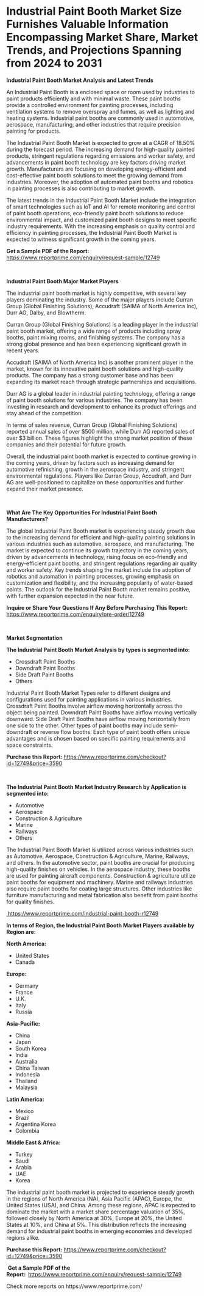 <p><h1>Industrial Paint Booth Market Size Furnishes Valuable Information Encompassing Market Share, Market Trends, and Projections Spanning from 2024 to 2031</h1></p><p><strong>Industrial Paint Booth Market Analysis and Latest Trends</strong></p>
<p><p>An Industrial Paint Booth is a enclosed space or room used by industries to paint products efficiently and with minimal waste. These paint booths provide a controlled environment for painting processes, including ventilation systems to remove overspray and fumes, as well as lighting and heating systems. Industrial paint booths are commonly used in automotive, aerospace, manufacturing, and other industries that require precision painting for products.</p><p>The Industrial Paint Booth Market is expected to grow at a CAGR of 18.50% during the forecast period. The increasing demand for high-quality painted products, stringent regulations regarding emissions and worker safety, and advancements in paint booth technology are key factors driving market growth. Manufacturers are focusing on developing energy-efficient and cost-effective paint booth solutions to meet the growing demand from industries. Moreover, the adoption of automated paint booths and robotics in painting processes is also contributing to market growth.</p><p>The latest trends in the Industrial Paint Booth Market include the integration of smart technologies such as IoT and AI for remote monitoring and control of paint booth operations, eco-friendly paint booth solutions to reduce environmental impact, and customized paint booth designs to meet specific industry requirements. With the increasing emphasis on quality control and efficiency in painting processes, the Industrial Paint Booth Market is expected to witness significant growth in the coming years.</p></p>
<p><strong>Get a Sample PDF of the Report:&nbsp;</strong> <a href="https://www.reportprime.com/enquiry/request-sample/12749">https://www.reportprime.com/enquiry/request-sample/12749</a></p>
<p>&nbsp;</p>
<p><strong>Industrial Paint Booth Major Market Players</strong></p>
<p><p>The industrial paint booth market is highly competitive, with several key players dominating the industry. Some of the major players include Curran Group (Global Finishing Solutions), Accudraft (SAIMA of North America Inc), Durr AG, Dalby, and Blowtherm.</p><p>Curran Group (Global Finishing Solutions) is a leading player in the industrial paint booth market, offering a wide range of products including spray booths, paint mixing rooms, and finishing systems. The company has a strong global presence and has been experiencing significant growth in recent years.</p><p>Accudraft (SAIMA of North America Inc) is another prominent player in the market, known for its innovative paint booth solutions and high-quality products. The company has a strong customer base and has been expanding its market reach through strategic partnerships and acquisitions.</p><p>Durr AG is a global leader in industrial painting technology, offering a range of paint booth solutions for various industries. The company has been investing in research and development to enhance its product offerings and stay ahead of the competition.</p><p>In terms of sales revenue, Curran Group (Global Finishing Solutions) reported annual sales of over $500 million, while Durr AG reported sales of over $3 billion. These figures highlight the strong market position of these companies and their potential for future growth.</p><p>Overall, the industrial paint booth market is expected to continue growing in the coming years, driven by factors such as increasing demand for automotive refinishing, growth in the aerospace industry, and stringent environmental regulations. Players like Curran Group, Accudraft, and Durr AG are well-positioned to capitalize on these opportunities and further expand their market presence.</p></p>
<p>&nbsp;</p>
<p><strong>What Are The Key Opportunities For Industrial Paint Booth Manufacturers?</strong></p>
<p><p>The global Industrial Paint Booth market is experiencing steady growth due to the increasing demand for efficient and high-quality painting solutions in various industries such as automotive, aerospace, and manufacturing. The market is expected to continue its growth trajectory in the coming years, driven by advancements in technology, rising focus on eco-friendly and energy-efficient paint booths, and stringent regulations regarding air quality and worker safety. Key trends shaping the market include the adoption of robotics and automation in painting processes, growing emphasis on customization and flexibility, and the increasing popularity of water-based paints. The outlook for the Industrial Paint Booth market remains positive, with further expansion expected in the near future.</p></p>
<p><strong>Inquire or Share Your Questions If Any Before Purchasing This Report:</strong> <a href="https://www.reportprime.com/enquiry/pre-order/12749">https://www.reportprime.com/enquiry/pre-order/12749</a></p>
<p>&nbsp;</p>
<p><strong>Market Segmentation</strong></p>
<p><strong>The Industrial Paint Booth Market Analysis by types is segmented into:</strong></p>
<p><ul><li>Crossdraft Paint Booths</li><li>Downdraft Paint Booths</li><li>Side Draft Paint Booths</li><li>Others</li></ul></p>
<p><p>Industrial Paint Booth Market Types refer to different designs and configurations used for painting applications in various industries. Crossdraft Paint Booths involve airflow moving horizontally across the object being painted. Downdraft Paint Booths have airflow moving vertically downward. Side Draft Paint Booths have airflow moving horizontally from one side to the other. Other types of paint booths may include semi-downdraft or reverse flow booths. Each type of paint booth offers unique advantages and is chosen based on specific painting requirements and space constraints.</p></p>
<p><strong>Purchase this Report:&nbsp;</strong><a href="https://www.reportprime.com/checkout?id=12749&price=3590">https://www.reportprime.com/checkout?id=12749&price=3590</a></p>
<p>&nbsp;</p>
<p><strong>The Industrial Paint Booth Market Industry Research by Application is segmented into:</strong></p>
<p><ul><li>Automotive</li><li>Aerospace</li><li>Construction & Agriculture</li><li>Marine</li><li>Railways</li><li>Others</li></ul></p>
<p><p>The Industrial Paint Booth Market is utilized across various industries such as Automotive, Aerospace, Construction & Agriculture, Marine, Railways, and others. In the automotive sector, paint booths are crucial for producing high-quality finishes on vehicles. In the aerospace industry, these booths are used for painting aircraft components. Construction & agriculture utilize paint booths for equipment and machinery. Marine and railways industries also require paint booths for coating large structures. Other industries like furniture manufacturing and metal fabrication also benefit from paint booths for quality finishes.</p></p>
<p><a href="https://www.reportprime.com/industrial-paint-booth-r12749">&nbsp;https://www.reportprime.com/industrial-paint-booth-r12749</a></p>
<p><strong>In terms of Region, the Industrial Paint Booth Market Players available by Region are:</strong></p>
<p>
    <p> <strong> North America: </strong>
        <ul>
            <li>United States</li>
            <li>Canada</li>
        </ul>
        </p> 
    <p> <strong> Europe: </strong>
        <ul>
            <li>Germany</li>
            <li>France</li>
            <li>U.K.</li>
            <li>Italy</li>
            <li>Russia</li>
        </ul>
        </p> 
    <p> <strong> Asia-Pacific: </strong>
        <ul>
            <li>China</li>
            <li>Japan</li>
            <li>South Korea</li>
            <li>India</li>
            <li>Australia</li>
            <li>China Taiwan</li>
            <li>Indonesia</li>
            <li>Thailand</li>
            <li>Malaysia</li>
        </ul>
        </p> 
    <p> <strong> Latin America: </strong>
        <ul>
            <li>Mexico</li>
            <li>Brazil</li>
            <li>Argentina Korea</li>
            <li>Colombia</li>
        </ul>
        </p> 
    <p> <strong> Middle East & Africa: </strong>
        <ul>
            <li>Turkey</li>
            <li>Saudi</li>
            <li>Arabia</li>
            <li>UAE</li>
            <li>Korea</li>
        </ul>
    </p>
    </p>
<p><p>The industrial paint booth market is projected to experience steady growth in the regions of North America (NA), Asia Pacific (APAC), Europe, the United States (USA), and China. Among these regions, APAC is expected to dominate the market with a market share percentage valuation of 35%, followed closely by North America at 30%, Europe at 20%, the United States at 10%, and China at 5%. This distribution reflects the increasing demand for industrial paint booths in emerging economies and developed regions alike.</p></p>
<p><strong>Purchase this Report: </strong><a href="https://www.reportprime.com/checkout?id=12749&price=3590">https://www.reportprime.com/checkout?id=12749&price=3590</a></p>
<p>&nbsp;<strong>Get a Sample PDF of the Report:&nbsp;&nbsp;</strong><a href="https://www.reportprime.com/enquiry/request-sample/12749">https://www.reportprime.com/enquiry/request-sample/12749</a></p>
<p><strong></strong></p>
<p>Check more reports on https://www.reportprime.com/</p>